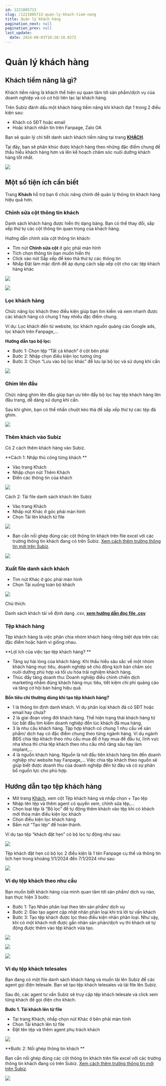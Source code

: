 ```yaml
---
id: 1221805713
slug: /1221805713-quan-ly-khach-tiem-nang
title: Quản lý khách hàng
pagination_next: null
pagination_prev: null
last_update:
  date: 2024-08-03T10:28:18.027Z
---
```


# Quản lý khách hàng



## Khách tiềm năng là gì?


Khách tiềm năng là khách thể hiện sự quan tâm tới sản phẩm/dịch vụ của doanh nghiệp và có cơ hội liên lạc lại khách hàng.



Trên Subiz đánh dấu một khách hàng tiềm năng khi khách đạt 1 trong 2 điều kiện sau:

- Khách có SĐT hoặc email
- Hoặc khách nhắn tin trên Fanpage, Zalo OA



Bạn sẽ quản lý chi tiết danh sách khách tiềm năng tại trang **[KHÁCH](https://app.subiz.com.vn/lead)**. 

Tại đây, bạn sẽ phân khúc được khách hàng theo những đặc điểm chung để thấu hiểu khách hàng hơn và lên kế hoạch chăm sóc nuôi dưỡng khách hàng tốt nhất.


![](https://vcdn.subiz-cdn.com/file/fisgvtgqynqycpbbygzj_acpxkgumifuoofoosble/unnamed.png)

## Một số tiện ích cần biết


Trang **Khách** hỗ trợ bạn 6 chức năng chính để quản lý thông tin khách hàng hiệu quả hơn.
### Chỉnh sửa cột thông tin khách


Danh sách khách hàng được hiển thị dạng bảng. Bạn có thể thay đổi, sắp xếp thứ tự các cột thông tin quan trọng của khách hàng.



Hướng dẫn chỉnh sửa cột thông tin khách: 

- Tìm nút **Chỉnh sửa cột** ở góc phải màn hình
- Tích chọn thông tin bạn muốn hiển thị
- Click vào nút Sắp xếp để kéo thả thứ tự các thông tin
- Nhấp Đặt làm mặc định để áp dụng cách sắp xếp cột cho các tệp khách hàng khác


![](https://vcdn.subiz-cdn.com/file/fisgvtgrcjushiwuwtmh_acpxkgumifuoofoosble/unnamed.png)





![](https://vcdn.subiz-cdn.com/file/fisgvtgrhrvznkkhoqmj_acpxkgumifuoofoosble/unnamed.png)

### Lọc khách hàng 


Chức năng lọc khách theo điều kiện giúp bạn tìm kiếm và xem nhanh được các khách hàng có chung 1 hay nhiều đặc điểm chung.



Ví dụ: Lọc khách đến từ website, lọc khách nguồn quảng cáo Google ads, lọc khách trên Fanpage,...



**Hướng dẫn tạo bộ lọc:**

- Bước 1: Chọn tệp “Tất cả khách” ở cột bên phải
- Bước 2: Nhập chọn điều kiện lọc tương ứng
- Bước 3: Chọn “Lưu vào bộ lọc khác” để lưu lại bộ lọc và sử dụng khi cần


![](https://vcdn.subiz-cdn.com/file/fisgvtgrlpuagtyzzagu_acpxkgumifuoofoosble/unnamed.png)



### Ghim lên đầu


Chức năng ghim lên đầu giúp bạn ưu tiên đẩy bộ lọc hay tệp khách hàng lên đầu trang, dễ dàng sử dụng khi cần.

Sau khi ghim, bạn có thể nhấn chuột kéo thả để sắp xếp thứ tự các tệp đã ghim.




![](https://vcdn.subiz-cdn.com/file/fisgvtgrpofswolrphpg_acpxkgumifuoofoosble/unnamed.png)

### Thêm khách vào Subiz


Có 2 cách thêm khách hàng vào Subiz.

**Cách 1: Nhập thủ công từng khách **

- Vào trang Khách
- Nhấp chọn nút Thêm Khách
- Điền các thông tin của khách




![](https://vcdn.subiz-cdn.com/file/fisgvtgrueixlcjnujrv_acpxkgumifuoofoosble/unnamed.png)




Cách 2: Tải file danh sách khách lên Subiz

- Vào trang Khách
- Nhấp nút Khác ở góc phải màn hình
- Chọn Tải lên khách từ file




![](https://vcdn.subiz-cdn.com/file/fisgvtgrxxbduiydutns_acpxkgumifuoofoosble/unnamed.png)




- Bạn cần nối ghép đúng các cột thông tin khách trên file excel với các trường thông tin khách đang có trên Subiz. [Xem cách thêm trường thông tin mới trên Subiz](https://subiz.com.vn/docs/777741175-ho-so-khach-hang#t%E1%BA%A1o-th%C3%AAm-th%C3%B4ng-tin-kh%C3%A1ch-h%C3%A0ng).




![](https://vcdn.subiz-cdn.com/file/fisgvtgsbwzdsikksels_acpxkgumifuoofoosble/unnamed.png)



### Xuất file danh sách khách


- Tìm nút Khác ở góc phải màn hình
- Chọn Tải xuống toàn bộ khách


![](https://vcdn.subiz-cdn.com/file/fisgvtgsellxuxdgqcqc_acpxkgumifuoofoosble/unnamed.png)




Chú thích: 

Danh sách khách tải về định dạng .csv, **[xem hướng dẫn đọc file .csv](https://www.youtube.com/watch?v=mJgbIMfkCwY)**
### Tệp khách hàng


Tệp khách hàng là việc phân chia nhóm khách hàng riêng biệt dựa trên các đặc điểm hoặc hành vi giống nhau. 



**Lợi ích của việc tạo tệp khách hàng? **

- Tăng sự hài lòng của khách hàng: Khi thấu hiểu sâu sắc về một nhóm khách hàng mục tiêu, doanh nghiệp sẽ chủ động kịch bản chăm sóc nuôi dưỡng phù hợp và tối ưu hóa trải nghiệm khách hàng.
- Thúc đẩy tăng doanh thu: Doanh nghiệp điều chỉnh chiến dịch marketing nhắm đúng khách hàng mục tiêu, tiết kiệm chi phí quảng cáo và tăng cơ hội bán hàng hiệu quả.



**Bốn tiêu chí thường dùng khi tạo tệp khách hàng?**

- 1 là thông tin định danh khách. Ví dụ phân loại khách đã có SĐT hoặc email hay chưa?
- 2 là giai đoạn vòng đời khách hàng. Thể hiện trạng thái khách hàng từ lúc bắt đầu tìm kiếm doanh nghiệp đến lúc khách đã mua hàng.
- 3 là nhu cầu khách hàng. Tập hợp khách có chung 1 nhu cầu về sản phẩm/ dịch hay có đặc điểm chung theo từng ngành hàng. Ví dụ ngành BĐS chia tệp khách theo nhu cầu mua để ở hay mua để đầu tư, lĩnh vực nha khoa thì chia tệp khách theo nhu cầu nhổ răng sâu hay làm implant,...
- 4 là nguồn khách hàng. Nguồn là nơi đầu tiên khách hàng tìm đến doanh nghiệp như website hay Fanpage,... Việc chia tệp khách theo nguồn sẽ giúp biết được doanh thu của doanh nghiệp đến từ đâu và có sự phân bổ nguồn lực cho phù hợp.
## Hướng dẫn tạo tệp khách hàng


- Mở trang [Khách](https://app.subiz.com.vn/lead), xem cột Tệp khách hàng và nhấp chọn + Tạo tệp
- Nhập tên tệp và thêm agent có quyền xem, chỉnh sửa tệp,...
- Chọn loại tệp là “Bộ lọc” để tự động thêm khách vào tệp khi có khách mới thỏa mãn điều kiện lọc khách
- Chọn điều kiện lọc khách hàng
- Bấm nút “Tạo tệp” để hoàn thành.



Ví dụ tạo tệp “khách đặt hẹn” có bộ lọc tự động như sau:


![](https://vcdn.subiz-cdn.com/file/fisgvtgsixpcbpprrwky_acpxkgumifuoofoosble/unnamed.png)




Tệp khách đặt hẹn có bộ lọc 2 điều kiện là 1 tên Fanpage cụ thể và thông tin lịch hẹn trong khoảng 1/1/2024 đến 7/1/2024 như sau:


![](https://vcdn.subiz-cdn.com/file/fisgvtgsnogxckabondk_acpxkgumifuoofoosble/unnamed.png)

### Ví dụ tệp khách theo nhu cầu


Bạn muốn biết khách hàng của mình quan tâm tới sản phẩm/ dịch vụ nào, bạn thực hiện 3 bước:

- Bước 1: Tạo Nhãn phân loại theo tên sản phẩm/ dịch vụ
- Bước 2: Đào tạo agent cập nhật nhãn phân loại khi trả lời tư vấn khách
- Bước 3: Tạo tệp khách được lọc theo điều kiện nhãn phân loại. Như vậy, khi có một khách mới được gắn nhãn sản phản/dịch vụ thì khách sẽ tự động được thêm vào tệp khách vừa tạo.




![](https://vcdn.subiz-cdn.com/file/fisgvtgsvwtqezqpndvj_acpxkgumifuoofoosble/unnamed.png)



![](https://vcdn.subiz-cdn.com/file/fisgvtgtcdgfgpxwnbpf_acpxkgumifuoofoosble/unnamed.png)



![](https://vcdn.subiz-cdn.com/file/fisgvtgtgkfglyqbbfuf_acpxkgumifuoofoosble/unnamed.png)

### Ví dụ tệp khách telesales


Bạn đang có một file danh sách khách hàng và muốn tải lên Subiz để các agent gọi điện telesale. Bạn sẽ tạo tệp khách telesales và tải file lên Subiz.



Sau đó, các agent tư vấn Subiz sẽ truy cập tệp khách telesale và click xem từng khách để gọi điện cho khách.



**Bước 1. Tải khách lên từ file**

- Tại trang Khách, nhấp chọn nút Khác ở bên phải màn hình
- Chọn Tải khách lên từ file
- Đặt tên tệp và thêm agent phụ trách khách








![](https://vcdn.subiz-cdn.com/file/fisgvtgrxxbduiydutns_acpxkgumifuoofoosble/unnamed.png)




**Bước 2: Nối ghép thông tin khách **



Bạn cần nối ghép đúng các cột thông tin khách trên file excel với các trường thông tin khách đang có trên Subiz. [Xem cách thêm trường thông tin mới trên Subiz](https://subiz.com.vn/docs/777741175-ho-so-khach-hang#t%E1%BA%A1o-th%C3%AAm-th%C3%B4ng-tin-kh%C3%A1ch-h%C3%A0ng).




![](https://vcdn.subiz-cdn.com/file/fisgvtgsbwzdsikksels_acpxkgumifuoofoosble/unnamed.png)